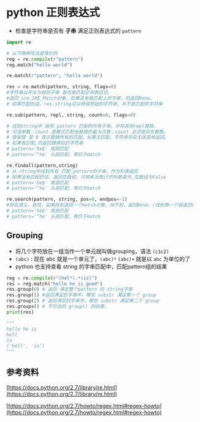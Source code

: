 # python 正则表达式

* 检查是字符串是否有 **子串** 满足正则表达式的 `pattern`



```python
import re

# 以下两种写法是等价的
reg = re.compile(r"pattern")
reg.match("hello world")

re.match(r"pattern", "hello world") 
```



```python
res = re.match(pattern, string, flags=0)
#字符串以开头为始的子串 是否能匹配正则表达式。
#返回_sre.SRE_Match对象，如果没有能匹配上的字串，则返回None。
# 如果匹配的话，res.string可以获得原始的字符串，并不是匹配的字符串 
```



```python
re.sub(pattern, repl, string, count=0, flags=0)

# 找到string中 能和 pattern 匹配的所有子串，并将其用repl替换。
# 可选参数：count 是模式匹配後替换的最大次数；count 必须是非负整数。
# 缺省值 是 0 表示替换所有的匹配。如果无匹配，字符串将会无改变地返回。
# 如果有匹配,则返回替换后的字符串
# pattern='he$' 尾部匹配
# pattern='^he' 头部匹配，等价于match
```



```python
re.findall(pattern,string)
# 从 string中找到所有 匹配 pattern的子串，作为列表返回
# 如果没有匹配的话，返回空数组，可用来当做if的判断条件,空数组为False
# pattern='he$' 尾部匹配
# pattern='^he' 头部匹配，等价于match
```



```python
re.search(pattern, string, pos=0, endpos=-1)
#顾名思义，查找，如果找到返回一个match对象，找不到，返回None。(找到第一个就返回)
# pattern='he$' 尾部匹配
# pattern='^he' 头部匹配，等价于match
```



## Grouping

* 将几个字符放在一组当作一个单元就叫做grouping，语法 `(c1c2)`
* `(abc)` :  现在 abc 就是一个单元了，`(abc)*` `(abc)+` 就是以 `abc` 为单位的了
* python 也支持查看 string 的字串匹配中，匹配pattern组的结果

```python
reg = re.compile(r"(hel*).*(is)")
res = reg.match("hello he is good")
res.group(0) # 返回 满足整个pattern 的 string字串
res.group(1) #返回满足的字串中，哪些 substr 满足第一个 group
res.group(2) # 返回满足的字串中，哪些 substr 满足第二个 group
res.groups() # 不包含的 group() 的结果。
print(res)

"""
hello he is
hell
is
('hell', 'is')
"""
```





## 参考资料

[https://docs.python.org/2.7/library/re.html](https://docs.python.org/2.7/library/re.html)

[https://docs.python.org/2.7/howto/regex.html#regex-howto](https://docs.python.org/2.7/howto/regex.html#regex-howto)